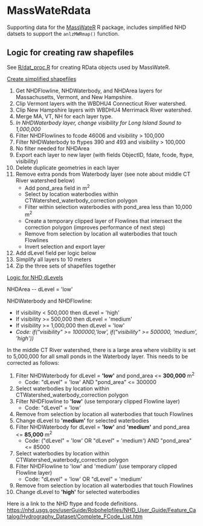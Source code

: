# MassWateRdata

Supporting data for the [MassWateR](https://massbays-tech.github.io/MassWateR/) R package, includes simplified NHD datsets to support the `anlzMWRmap()` function.

## Logic for creating raw shapefiles

See [R/dat_proc.R](https://github.com/massbays-tech/MassWateRdata/blob/main/R/dat_proc.R) for creating RData objects used by MassWateR.

<ins>Create simplified shapefiles</ins>

1.  Get NHDFlowline, NHDWaterbody, and NHDArea layers for Massachusetts, Vermont, and New Hampshire.
1.  Clip Vermont layers with the WBDHU4 Connecticut River watershed.
1.  Clip New Hampshire layers with WBDHU4 Merrimack River watershed.
1.  Merge MA, VT, NH for each layer type.
1.  *In NHDWaterbody layer, change visibility for Long Island Sound to 1,000,000*
1.  Filter NHDFlowlines to fcode 46006 and visibility \> 100,000
1.  Filter NHDWaterbody to ftypes 390 and 493 and visibility \> 100,000
1.  No filter needed for NHDArea
1.  Export each layer to new layer (with fields ObjectID, fdate, fcode, ftype, visibility)
1. Delete duplicate geometries in each layer
1. Remove extra ponds from Waterbody layer (see note about middle CT River watershed below)
     * Add pond_area field in m<sup>2</sup>
     * Select by location waterbodies within CTWatershed_waterbody_correction polygon
     * Filter within selection waterbodies with pond_area less than 10,000 m<sup>2</sup>
     * Create a temporary clipped layer of Flowlines that intersect the correction polygon (improves performance of next step)
     * Remove from selection by location all waterbodies that touch Flowlines
     * Invert selection and export layer
1. Add dLevel field per logic below
1. Simplify all layers to 10 meters
1. Zip the three sets of shapefiles together

<ins>Logic for NHD dLevels</ins>

NHDArea -- dLevel = 'low'

NHDWaterbody and NHDFlowline: 
* If visibility \< 500,000 then dLevel = 'high' 
* If visibility \>= 500,000 then dLevel = 'medium' 
* If visibility \>= 1,000,000 then dLevel = 'low' 
* *Code: if("visibility" \>= 1000000,'low', if("visibility" \>= 500000, 'medium', 'high'))*

In the middle CT River watershed, there is a large area where visibility is set to 5,000,000 for all small ponds in the Waterbody layer. This needs to be corrected as follows:

1.  Filter NHDWaterbody for dLevel = **'low'** and pond_area \<= **300,000** m<sup>2</sup>
    -   Code: "dLevel" = 'low' AND "pond_area" \<= 300000
1.  Select waterbodies by location within CTWatershed_waterbody_correction polygon
1.  Filter NHDFlowline to **'low'** (use temporary clipped Flowline layer)
    -   Code: "dLevel" = 'low'
1.  Remove from selection by location all waterbodies that touch Flowlines
1.  Change dLevel to **'medium'** for selected waterbodies
1.  Filter NHDWaterbody for dLevel = **'low'** and **'medium'** and pond_area \<= **85,000** m<sup>2</sup>
    -   Code: ("dLevel" = 'low' OR "dLevel" = 'medium') AND "pond_area" \<= 85000
1.  Select waterbodies by location within CTWatershed_waterbody_correction polygon
1.  Filter NHDFlowline to 'low' and 'medium' (use temporary clipped Flowline layer)
    -   Code: "dLevel" = 'low' OR "dLevel" = 'medium'
1.  Remove from selection by location all waterbodies that touch Flowlines
1. Change dLevel to **'high'** for selected waterbodies

Here is a link to the NHD ftype and fcode definitions. <https://nhd.usgs.gov/userGuide/Robohelpfiles/NHD_User_Guide/Feature_Catalog/Hydrography_Dataset/Complete_FCode_List.htm>

